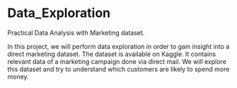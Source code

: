 # Data_Exploration
Practical Data Analysis with Marketing dataset.

In this project, we will perform data exploration in order to gain insight into a direct marketing dataset.
The dataset is available on Kaggle. It contains relevant data of a marketing campaign done via direct mail. We will explore this dataset and try to understand which customers are likely to spend more money.
